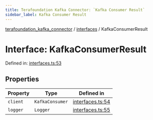 ```yaml
---
title: Terafoundation Kafka Connector: `Kafka Consumer Result`
sidebar_label: Kafka Consumer Result
---
```


[terafoundation_kafka_connector](../../overview.md) / [interfaces](../overview.md) / KafkaConsumerResult

# Interface: KafkaConsumerResult

Defined in: [interfaces.ts:53](https://github.com/terascope/kafka-assets/blob/b4e3eb0e523d6b614deaefe4e0a4f374baa11655/packages/terafoundation_kafka_connector/src/interfaces.ts#L53)

## Properties

| Property | Type | Defined in |
| ------ | ------ | ------ |
| <a id="client"></a> `client` | `KafkaConsumer` | [interfaces.ts:54](https://github.com/terascope/kafka-assets/blob/b4e3eb0e523d6b614deaefe4e0a4f374baa11655/packages/terafoundation_kafka_connector/src/interfaces.ts#L54) |
| <a id="logger"></a> `logger` | `Logger` | [interfaces.ts:55](https://github.com/terascope/kafka-assets/blob/b4e3eb0e523d6b614deaefe4e0a4f374baa11655/packages/terafoundation_kafka_connector/src/interfaces.ts#L55) |
